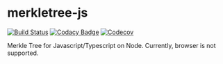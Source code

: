 # merkletree-js

[![Build Status]](https://travis-ci.org/jharrilim/merkletree-js)
[![Codacy Badge]](https://www.codacy.com/app/jharri50/merkletree-js?utm_source=github.com&amp;utm_medium=referral&amp;utm_content=jharrilim/merkletree-js&amp;utm_campaign=Badge_Grade)
[![Codecov]](https://codecov.io/gh/jharrilim/merkletree-js)

Merkle Tree for Javascript/Typescript on Node. Currently, browser is not supported.

[Build Status]: https://travis-ci.org/jharrilim/merkletree-js.svg?branch=master
[Codecov]: https://codecov.io/gh/jharrilim/merkletree-js/branch/master/graph/badge.svg
[Codacy Badge]: https://api.codacy.com/project/badge/Grade/56df89b36bfe4c6396e105184aceb66a